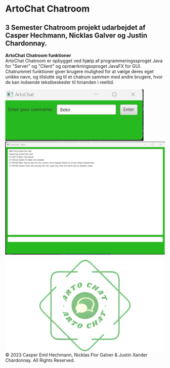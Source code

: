 # ArtoChat Chatroom
## 3 Semester Chatroom projekt udarbejdet af Casper Hechmann, Nicklas Galver og Justin Chardonnay.

**ArtoChat Chatroom funktioner** <br />
ArtoChat Chatroom er opbygget ved hjælp af programmeringssproget Java for "Server" og "Client" og opmærkningssproget JavaFX for GUI. <br />
Chatrummet funktioner giver brugere mulighed for at vælge deres eget unikke navn, og tilslutte sig til et chatrum sammen med andre brugere, hvor de kan indsende tekstbeskeder til hinanden i reeltid. <br />

![chat1](src/main/resources/com/example/chatroom/Pictures/chatstart.png) <br />
![chat2](src/main/resources/com/example/chatroom/Pictures/chatroom.png)


![logo](src/main/resources/com/example/chatroom/Pictures/artochat.jpg)
© 2023 Casper Emil Hechmann, Nicklas Flor Galver & Justin Xander Chardonnay. All Rights Reserved.
